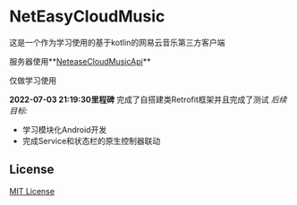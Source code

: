 # NetEasyCloudMusic

这是一个作为学习使用的基于kotlin的网易云音乐第三方客户端

服务器使用**[NeteaseCloudMusicApi](https://github.com/Binaryify/NeteaseCloudMusicApi)**

仅做学习使用


**2022-07-03 21:19:30里程碑** 完成了自搭建类Retrofit框架并且完成了测试
*后续目标:*
- 学习模块化Android开发
- 完成Service和状态栏的原生控制器联动

## License

[MIT License](https://github.com/phcbest/KotlinNetEasyMusic/blob/master/LICENSE)